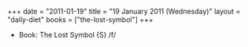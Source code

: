 +++
date = "2011-01-19"
title = "19 January 2011 (Wednesday)"
layout = "daily-diet"
books = ["the-lost-symbol"]
+++


* Book: The Lost Symbol {S} /f/
